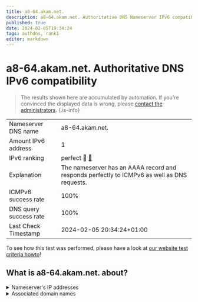 ```yaml
---
title: a8-64.akam.net.
description: a8-64.akam.net. Authoritative DNS Nameserver IPv6 compatibility
published: true
date: 2024-02-05T19:34:24
tags: authdns, rank1
editor: markdown
---
```


# a8-64.akam.net. Authoritative DNS IPv6 compatibility

> The results shown here are accumulated by automation. If you're convinced the displayed data is wrong, please [contact the administrators](/howto/chat). 
{.is-info}




|   |   |
| - | - |
| Nameserver DNS name | a8-64.akam.net.
| Amount IPv6 address | 1
| IPv6 ranking | perfect :1st_place_medal: [🔗](/howto/ranking) |
| Explanation | The nameserver has an AAAA record and responds perfectly to ICMPv6 as well as DNS requests. |
| ICMPv6 success rate | 100%|
| DNS query success rate | 100% |
| Last Check Timestamp | 2024-02-05 20:34:24+01:00 |

To see how this test was performed, please have a look at [our website test criteria howto](/howto/testcriteria/authdns)!


## What is a8-64.akam.net. about?




<details>
<summary>Nameserver's IP addresses</summary>

2600:1403:a::40

</details>



<details>
<summary>Associated domain names</summary>

www.credit-agricole.fr

</details>
